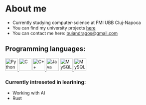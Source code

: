 # About me

- Currently studying computer-science at FMI UBB Cluj-Napoca
- You can find my university projects [here](https://github.com/buian-dragos/ubb-projects)
- You can contact me here: buiandragos@gmail.com


## Programming languages:
 <a href="https://www.python.org/" title="Python"><img src="https://github.com/get-icon/geticon/raw/master/icons/python.svg" alt="Python" width="40px" height="40px"> </a><a href="https://en.wikipedia.org/wiki/C_(programming_language)" title="C"><img src="https://github.com/get-icon/geticon/raw/master/icons/c.svg" alt="C" width="40px" height="40px"></a>
<a href="https://isocpp.org/" title="C++"><img src="https://github.com/get-icon/geticon/raw/master/icons/c-plusplus.svg" alt="C++" width="40px" height="40px"> </a> <a href="https://www.java.com/" title="Java"><img src="https://github.com/get-icon/geticon/raw/master/icons/java.svg" alt="Java" width="40px" height="40px"></a> <a href="https://www.microsoft.com/en-us/sql-server/" title="Microsoft SQL Server"> <img src="https://upload.wikimedia.org/wikipedia/de/8/8c/Microsoft_SQL_Server_Logo.svg" alt="MySQL" width="40px" height="40px"> </a> <img src="https://github.com/get-icon/geticon/raw/master/icons/mysql.svg" alt="MySQL" width="40px" height="40px"></a>
### Currently intreseted in learining:
- Working with AI
- Rust
